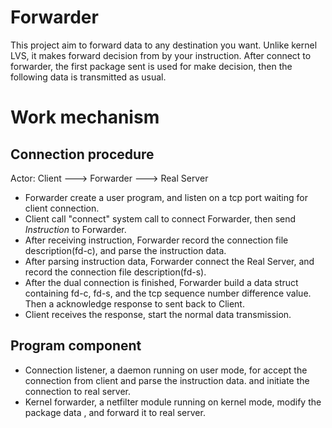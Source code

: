 
# Forwarder

This project aim to forward data to any destination you want. Unlike kernel LVS, it makes forward decision from by your instruction. After connect to forwarder, the first package sent is used for make decision, then the following data is transmitted as usual.

# Work mechanism

## Connection procedure

Actor:   Client   --->   Forwarder  ---> Real Server

 - Forwarder create a user program, and listen on a tcp port waiting for client connection.
 - Client call "connect" system call to connect Forwarder, then send *Instruction* to Forwarder.
 - After receiving instruction, Forwarder record the connection file description(fd-c), and parse the instruction data. 
 - After parsing instruction data, Forwarder connect the Real Server, and record the connection file description(fd-s).
 - After the dual connection is finished, Forwarder build a data struct containing fd-c, fd-s, and the tcp sequence number difference value. Then a acknowledge response to sent back to Client.
 - Client receives the response,  start the normal data transmission.
 
 ## Program component
 
 - Connection listener, a daemon running on user mode, for accept  the connection from client and parse the instruction data. and initiate the connection to real server. 
 - Kernel forwarder, a netfilter module running on kernel mode,  modify the package data , and forward it to real server.
